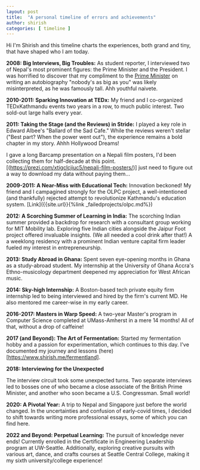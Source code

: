 ```yaml
---
layout: post
title:  "A personal timeline of errors and achievements"
author: shirish
categories: [ timeline ]
---
```


Hi I'm Shirish and this timeline charts the experiences, both grand and tiny, that have shaped who I am today.

**2008: Big Interviews, Big Troubles:** As student reporter, I interviewed two of Nepal's most prominent figures: the Prime Minister and the President. I was horrified to discover that my compliment to the [Prime Minister](https://en.wikipedia.org/wiki/Girija_Prasad_Koirala) on writing an autobiography "nobody's as big as you" was likely misinterpreted, as he was famously tall. Ahh youthful naivete.

**2010-2011: Sparking Innovation at TEDx:** My friend and I co-organized TEDxKathmandu events two years in a row, to much public interest. Two sold-out large halls every year.

**2011: Taking the Stage (and the Reviews) in Stride:** I played a key role in Edward Albee's "Ballard of the Sad Cafe." While the reviews weren't stellar ("Best part? When the power went out"), the experience remains a bold chapter in my story. Ahhh Hollywood Dreams!

I gave a long Barcamp presentation on a Nepali film posters, I'd been collecting them for half-decade at this point. [(https://prezi.com/xtigclcjiuc5/nepali-film-posters/)] just need to figure out a way to download my data without paying them...

**2009-2011: A Near-Miss with Educational Tech:** Innovation beckoned! My friend and I campagined strongly for the OLPC project, a well-intentioned (and thankfully) rejected attempt to revolutionize Kathmandu's education system. [Link]({{site.url}}{%link _failedprojects/olpc.md%})

**2012: A Scorching Summer of Learning in India:** The scorching Indian summer provided a backdrop for research with a consultant group working for MIT Mobility lab. Exploring five Indian cities alongside the Jaipur Foot project offered invaluable insights. (We all needed a cool drink after that!)  A a weeklong residency with a prominent Indian venture capital firm leader fueled my interest in entrepreneurship.

**2013: Study Abroad in Ghana:** Spent seven eye-opening months in Ghana as a study-abroad student. My internship at the University of Ghana Accra's Ethno-musicology department deepened my appreciation for West African music.

**2014: Sky-high Internship:** A Boston-based tech private equity firm internship led to being interviewed and hired by the firm's current MD. He also mentored me career-wise in my early career.

**2016-2017: Masters in Warp Speed:** A two-year Master's program in Computer Science completed at UMass-Amherst in a mere 14 months! All of that, without a drop of caffeine!

**2017 (and Beyond): The Art of Fermentation:** Started my fermentation hobby and a passion for experimentation, which continues to this day.  I've documented my journey and lessons (here)[https://www.shirish.me/fermentland].

**2018: Interviewing for the Unexpected**

The interview circuit took some unexpected turns. Two separate interviews led to bosses one of who became a close associate of the British Prime Minister, and another who soon became a U.S. Congressman. Small world!

**2020: A Pivotal Year:** A trip to Nepal and Singapore just before the world changed. In the uncertainties and confusion of early-covid times, I decided to shift towards writing more professional essays, some of which you can find here.

**2022 and Beyond: Perpetual Learning:** The pursuit of knowledge never ends! Currently enrolled in the Certificate in Engineering Leadership program at UW-Seattle.  Additionally, exploring creative pursuits with various art, dance, and crafts courses at Seattle Central College, making it my sixth university/college experience!